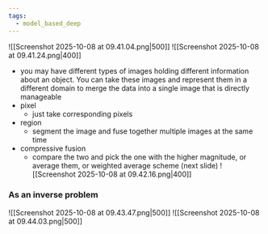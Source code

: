 ```yaml
---
tags:
  - model_based_deep
---
```


![[Screenshot 2025-10-08 at 09.41.04.png|500]]
![[Screenshot 2025-10-08 at 09.41.24.png|400]]
- you may have different types of images holding different information about an object. You can take these images and represent them in a different domain to merge the data into a single image that is directly manageable 
- pixel
	- just take corresponding pixels
- region
	- segment the image and fuse together multiple images at the same time
- compressive fusion
	- compare the two and pick the one with the higher magnitude, or average them, or weighted average scheme (next slide)
![[Screenshot 2025-10-08 at 09.42.16.png|400]]
### As an inverse problem
![[Screenshot 2025-10-08 at 09.43.47.png|500]]
![[Screenshot 2025-10-08 at 09.44.03.png|500]]